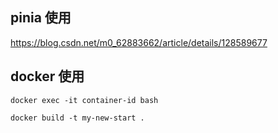 ## pinia 使用

https://blog.csdn.net/m0_62883662/article/details/128589677


## docker 使用


`docker exec -it container-id bash` 

`docker build -t my-new-start .`